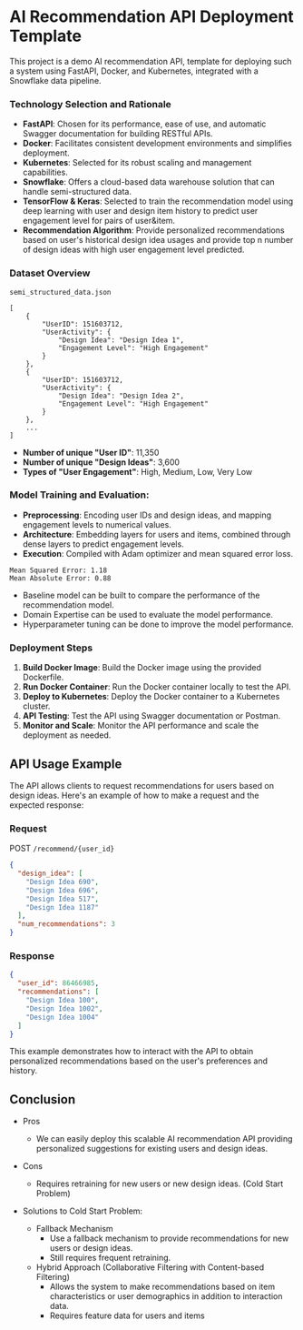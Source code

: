 # AI Recommendation API Deployment Template

This project is a demo AI recommendation API, template for deploying such a system using FastAPI, Docker, and
Kubernetes, integrated with a Snowflake data pipeline.

### Technology Selection and Rationale

- **FastAPI**: Chosen for its performance, ease of use, and automatic Swagger documentation for building RESTful APIs.
- **Docker**: Facilitates consistent development environments and simplifies deployment.
- **Kubernetes**: Selected for its robust scaling and management capabilities.
- **Snowflake**: Offers a cloud-based data warehouse solution that can handle semi-structured data.
- **TensorFlow & Keras**: Selected to train the recommendation model using deep learning with user and design item
  history to predict user engagement level for pairs of user&item.
- **Recommendation Algorithm**: Provide personalized recommendations based on user's historical design idea usages and
  provide top n number of design ideas with high user engagement level predicted.

### Dataset Overview

```
semi_structured_data.json

[
    {
        "UserID": 151603712,
        "UserActivity": {
            "Design Idea": "Design Idea 1",
            "Engagement Level": "High Engagement"
        }
    },
    {
        "UserID": 151603712,
        "UserActivity": {
            "Design Idea": "Design Idea 2",
            "Engagement Level": "High Engagement"
        }
    },
    ...
]
```

- **Number of unique "User ID"**: 11,350
- **Number of unique "Design Ideas"**: 3,600
- **Types of "User Engagement"**: High, Medium, Low, Very Low

### Model Training and Evaluation:

- **Preprocessing**: Encoding user IDs and design ideas, and mapping engagement levels to numerical values.
- **Architecture**: Embedding layers for users and items, combined through dense layers to predict engagement levels.
- **Execution**: Compiled with Adam optimizer and mean squared error loss.

```
Mean Squared Error: 1.18
Mean Absolute Error: 0.88
```

- Baseline model can be built to compare the performance of the recommendation model.
- Domain Expertise can be used to evaluate the model performance.
- Hyperparameter tuning can be done to improve the model performance.

### Deployment Steps

1. **Build Docker Image**: Build the Docker image using the provided Dockerfile.
2. **Run Docker Container**: Run the Docker container locally to test the API.
3. **Deploy to Kubernetes**: Deploy the Docker container to a Kubernetes cluster.
4. **API Testing**: Test the API using Swagger documentation or Postman.
5. **Monitor and Scale**: Monitor the API performance and scale the deployment as needed.

## API Usage Example

The API allows clients to request recommendations for users based on design ideas. Here's an example of how to make a
request and the expected response:

### Request

POST `/recommend/{user_id}`

```json
{
  "design_idea": [
    "Design Idea 690",
    "Design Idea 696",
    "Design Idea 517",
    "Design Idea 1187"
  ],
  "num_recommendations": 3
}
```

### Response

```json
{
  "user_id": 86466985,
  "recommendations": [
    "Design Idea 100",
    "Design Idea 1002",
    "Design Idea 1004"
  ]
}
```

This example demonstrates how to interact with the API to obtain personalized recommendations based on the user's
preferences and history.

## Conclusion

- Pros
    - We can easily deploy this scalable AI recommendation API providing personalized suggestions for existing users and
      design ideas.

- Cons
    - Requires retraining for new users or new design ideas. (Cold Start Problem)


- Solutions to Cold Start Problem:
    - Fallback Mechanism
        - Use a fallback mechanism to provide recommendations for new users or design ideas.
        - Still requires frequent retraining.
    - Hybrid Approach (Collaborative Filtering with Content-based Filtering)
        - Allows the system to make recommendations based on item characteristics or user demographics in addition to
          interaction data.
        - Requires feature data for users and items
